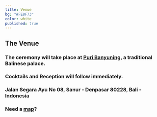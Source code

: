 ```yaml
---
title: Venue
bg: "#FE8F73"
color: white
published: true
---
```


## The Venue

### The ceremony will take place at [Puri Banyuning](http://banyuning.com/banyuning/index.php), a traditional Balinese palace.

### Cocktails and Reception will follow immediately.

### Jalan Segara Ayu No 08, Sanur - Denpasar 80228, Bali - Indonesia

### Need a [map](https://goo.gl/maps/9Ey5cjwqXPz)?
